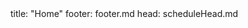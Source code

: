 <frontmatter>
title: "Home"
footer: footer.md
head: scheduleHead.md
</frontmatter>

<include src="common/header.md" />

<div class="website-content" id="main">

<include src="schedule/index.md#main" />

</div>